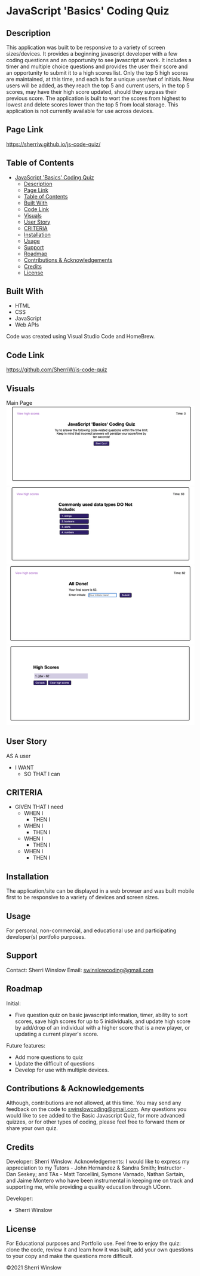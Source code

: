 # JavaScript 'Basics' Coding Quiz

## Description
This application was built to be responsive to a variety of screen sizes/devices.  It provides a beginning javascript developer with a few coding questions and an opportunity to see javascript at work.  It includes a timer and multiple choice questions and provides the user their score and an opportunity to submit it to a high scores list.  Only the top 5 high scores are maintained, at this time, and each is for a unique user/set of initials.  New users will be added, as they reach the top 5 and current users, in the top 5 scores, may have their high score updated, should they surpass their previous score.  The application is built to wort the scores from highest to lowest and delete scores lower than the top 5 from local storage.  This application is not currently available for use across devices.

## Page Link

https://sherriw.github.io/js-code-quiz/

## Table of Contents

- [JavaScript 'Basics' Coding Quiz](#javascript-basics-coding-quiz)
  - [Description](#description)
  - [Page Link](#page-link)
  - [Table of Contents](#table-of-contents)
  - [Built With](#built-with)
  - [Code Link](#code-link)
  - [Visuals](#visuals)
  - [User Story](#user-story)
  - [CRITERIA](#criteria)
  - [Installation](#installation)
  - [Usage](#usage)
  - [Support](#support)
  - [Roadmap](#roadmap)
  - [Contributions & Acknowledgements](#contributions--acknowledgements)
  - [Credits](#credits)
  - [License](#license)

## Built With
- HTML
- CSS
- JavaScript
- Web APIs

Code was created using Visual Studio Code and HomeBrew.

## Code Link

https://github.com/SherriW/js-code-quiz

## Visuals

Main Page
 ![image](./assets/images/start.png) 
 ![image](./assets/images/question.png) 
 ![image](./assets/images/alldone.png) 
 ![image](./assets/images/scores.png) 

## User Story

AS A user

- I WANT
  - SO THAT I can

## CRITERIA

- GIVEN THAT I need
  - WHEN I
    - THEN I
  - WHEN I
    - THEN I
  - WHEN I
    - THEN I
  - WHEN I
    - THEN I

## Installation

The application/site can be displayed in a web browser and was built mobile first to be responsive to a variety of devices and screen sizes.


## Usage
For personal, non-commercial, and educational use and participating developer(s) portfolio purposes.

## Support
Contact:  Sherri Winslow
Email:  swinslowcoding@gmail.com

## Roadmap

Initial: 

- Five question quiz on basic javascript information, timer, ability to sort scores, save high scores for up to 5 inidividuals, and update high score by add/drop of an individual with a higher score that is a new player, or updating a current player's score.

Future features:

- Add more questions to quiz
- Update the difficult of questions
- Develop for use with multiple devices.

## Contributions & Acknowledgements
Although, contributions are not allowed, at this time.  You may send any feedback on the code to swinslowcoding@gmail.com.  Any questions you would like to see added to the Basic Javascript Quiz, for more advanced quizzes, or for other types of coding, please feel free to forward them or share your own quiz.

## Credits
Developer: Sherri Winslow.
Acknowledgements:  I would like to express my appreciation to my Tutors - John Hernandez & Sandra Smith; Instructor - Dan Seskey; and TAs - Matt Torcellini, Symone Varnado, Nathan Sartain, and Jaime Montero who have been instrumental in keeping me on track and supporting me, while providing a quality education through UConn.

Developer:
- Sherri Winslow
  
## License
For Educational purposes and Portfolio use.  Feel free to enjoy the quiz: clone the code, review it and learn how it was built, add your own questions to your copy and make the questions more difficult.  

©2021 Sherri Winslow